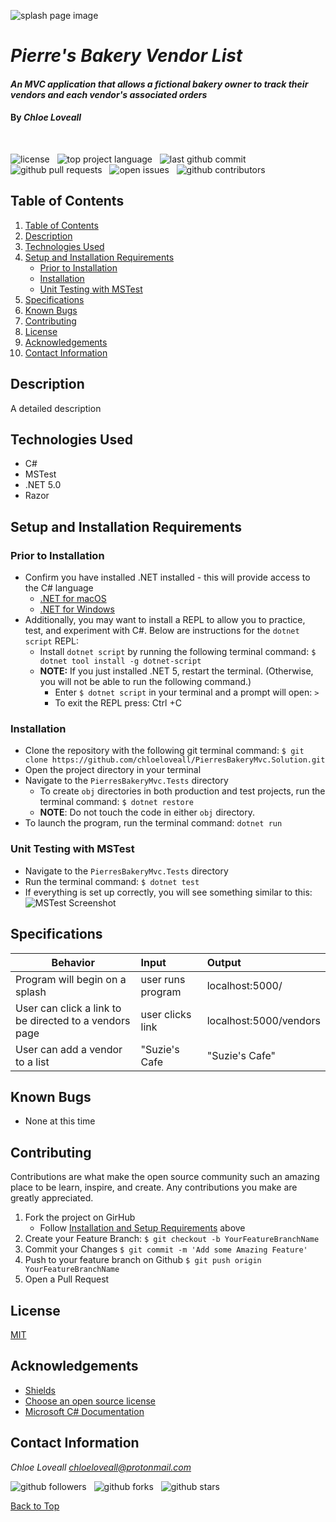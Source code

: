 ![splash page image](img/pierres-bakery.png)

# _Pierre's Bakery Vendor List_

#### _An MVC application that allows a fictional bakery owner to track their vendors and each vendor's associated orders_

#### By _**Chloe Loveall**_
<br>

![license](https://img.shields.io/github/license/chloeloveall/PierresBakeryMvc.Solution?color=blue&style=flat-square) &nbsp; ![top project language](https://img.shields.io/github/languages/top/chloeloveall/PierresBakeryMvc.Solution?style=flat-square) &nbsp; ![last github commit](https://img.shields.io/github/last-commit/chloeloveall/PierresBakeryMvc.Solution?style=flat-square) &nbsp; ![github pull requests](https://img.shields.io/github/issues-pr/chloeloveall/PierresBakeryMvc.Solution?style=flat-square) &nbsp; ![open issues](https://img.shields.io/github/issues-raw/chloeloveall/PierresBakeryMvc.Solution?style=flat-square) &nbsp; ![github contributors](https://img.shields.io/github/contributors/chloeloveall/PierresBakeryMvc.Solution?color=brightgreen&style=flat-square)

## Table of Contents

1. [Table of Contents](#table-of-contents)
2. [Description](#description)
4. [Technologies Used](#technologies-used)
5. [Setup and Installation Requirements](#setup-and-installation-requirements)
    * [Prior to Installation](#prior-to-installation)
    * [Installation](#installation)
    * [Unit Testing with MSTest](#unit-testing-with-ms-test)
6. [Specifications](#specifications)
7. [Known Bugs](#known-bugs)
8. [Contributing](#contributing)
9. [License](#license)
10. [Acknowledgements](#acknowledgements)
11. [Contact Information](#contact-information)

## Description

A detailed description 

## Technologies Used

* C#
* MSTest
* .NET 5.0
* Razor

## Setup and Installation Requirements

### Prior to Installation

* Confirm you have installed .NET installed - this will provide access to the C# language
  * [.NET for macOS](https://dotnet.microsoft.com/download/dotnet/thank-you/sdk-5.0.100-macos-x64-installer)
  * [.NET for Windows](https://dotnet.microsoft.com/download/dotnet/thank-you/sdk-5.0.102-windows-x64-installer)
* Additionally, you may want to install a REPL to allow you to practice, test, and experiment with C#. Below are instructions for the ```dotnet script``` REPL:
  * Install ```dotnet script``` by running the following terminal command: ```$ dotnet tool install -g dotnet-script```
  * **NOTE:** If you just installed .NET 5, restart the terminal. (Otherwise, you will not be able to run the following command.) 
    * Enter ```$ dotnet script``` in your terminal and a prompt will open: ```>```
    * To exit the REPL press: Ctrl +C

### Installation
* Clone the repository with the following git terminal command: ```$ git clone https://github.com/chloeloveall/PierresBakeryMvc.Solution.git```
* Open the project directory in your terminal
* Navigate to the ```PierresBakeryMvc.Tests``` directory
    * To create ```obj``` directories in both production and test projects, run the terminal command: ```$ dotnet restore```
    * **NOTE**: Do not touch the code in either ```obj``` directory.
* To launch the program, run the terminal command: ```dotnet run```

### Unit Testing with MSTest
* Navigate to the ```PierresBakeryMvc.Tests``` directory
* Run the terminal command: ```$ dotnet test```
* If everything is set up correctly, you will see something similar to this: 
![MSTest Screenshot](img/mstest-screenshot.png)

## Specifications

| Behavior                                                         | Input             | Output                 |
| ---------------------------------------------------------------- | :---------------- | :--------------------- |
| Program will begin on a splash                                   | user runs program | localhost:5000/        |
| User can click a link to be directed to a vendors page           | user clicks link  | localhost:5000/vendors |
| User can add a vendor to a list                                  | "Suzie's Cafe     | "Suzie's Cafe"         |

## Known Bugs

* None at this time

## Contributing

Contributions are what make the open source community such an amazing place to be learn, inspire, and create. Any contributions you make are greatly appreciated.

1. Fork the project on GirHub
    * Follow [Installation and Setup Requirements](#setup-and-installation-requirements) above
2. Create your Feature Branch: ```$ git checkout -b YourFeatureBranchName```
3. Commit your Changes ```$ git commit -m 'Add some Amazing Feature'```
4. Push to your feature branch on Github ```$ git push origin YourFeatureBranchName```
5. Open a Pull Request

## License

[MIT](LICENSE.md)

## Acknowledgements

* [Shields](https://shields.io/)
* [Choose an open source license](https://choosealicense.com/)
* [Microsoft C# Documentation](https://docs.microsoft.com/en-us/dotnet/csharp/)

## Contact Information

_Chloe Loveall <chloeloveall@protonmail.com>_

![github followers](https://img.shields.io/github/followers/chloeloveall?style=social) &nbsp; ![github forks](https://img.shields.io/github/forks/chloeloveall/PierresBakeryMvc.Solution?label=Forks&style=social) &nbsp; ![github stars](https://img.shields.io/github/stars/chloeloveall/PierresBakeryMvc.Solution?style=social)

[Back to Top](#table-of-contents)
